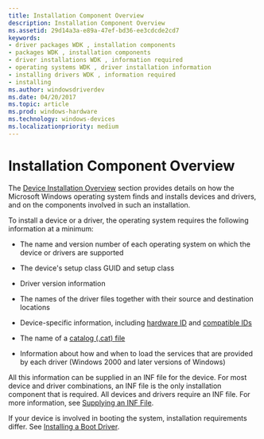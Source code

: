 ```yaml
---
title: Installation Component Overview
description: Installation Component Overview
ms.assetid: 29d14a3a-e89a-47ef-bd36-ee3cdcde2cd7
keywords:
- driver packages WDK , installation components
- packages WDK , installation components
- driver installations WDK , information required
- operating systems WDK , driver installation information
- installing drivers WDK , information required
- installing
ms.author: windowsdriverdev
ms.date: 04/20/2017
ms.topic: article
ms.prod: windows-hardware
ms.technology: windows-devices
ms.localizationpriority: medium
---
```


# Installation Component Overview





The [Device Installation Overview](overview-of-device-and-driver-installation.md) section provides details on how the Microsoft Windows operating system finds and installs devices and drivers, and on the components involved in such an installation.

To install a device or a driver, the operating system requires the following information at a minimum:

-   The name and version number of each operating system on which the device or drivers are supported

-   The device's setup class GUID and setup class

-   Driver version information

-   The names of the driver files together with their source and destination locations

-   Device-specific information, including [hardware ID](hardware-ids.md) and [compatible IDs](compatible-ids.md)

-   The name of a [catalog (.cat) file](catalog-files.md)

-   Information about how and when to load the services that are provided by each driver (Windows 2000 and later versions of Windows)

All this information can be supplied in an INF file for the device. For most device and driver combinations, an INF file is the only installation component that is required. All devices and drivers require an INF file. For more information, see [Supplying an INF File](supplying-an-inf-file.md).

If your device is involved in booting the system, installation requirements differ. See [Installing a Boot Driver](installing-a-boot-start-driver.md).

 

 





